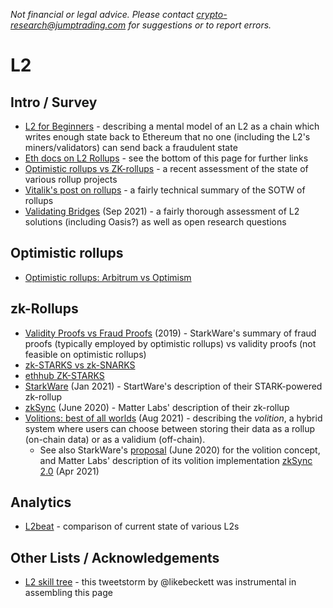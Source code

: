 _Not financial or legal advice.  Please contact [crypto-research@jumptrading.com](crypto-research@jumptrading.com)
for suggestions or to report errors._

L2
====

## Intro / Survey
* [L2 for Beginners](https://gourmetcrypto.substack.com/p/layer-2-for-beginners) -
  describing a mental model of an L2 as a chain which writes enough state back to Ethereum that
  no one (including the L2's miners/validators) can send back a fraudulent state
* [Eth docs on L2 Rollups](https://ethereum.org/en/developers/docs/scaling/layer-2-rollups/) - see the bottom of this page for further links
* [Optimistic rollups vs ZK-rollups](https://limechain.tech/blog/optimistic-rollups-vs-zk-rollups/) -
  a recent assessment of the state of various rollup projects
* [Vitalik's post on rollups](https://vitalik.ca/general/2021/01/05/rollup.html) - a fairly technical summary of the SOTW of rollups
* [Validating Bridges](https://stonecoldpat.github.io/images/validatingbridges.pdf) (Sep 2021) -
  a fairly thorough assessment of L2 solutions (including Oasis?) as well as open research questions

## Optimistic rollups
* [Optimistic rollups: Arbitrum vs Optimism](https://insights.deribit.com/market-research/making-sense-of-rollups-part-2-dispute-resolution-on-arbitrum-and-optimism/)

## zk-Rollups
* [Validity Proofs vs Fraud Proofs](https://medium.com/starkware/validity-proofs-vs-fraud-proofs-4ef8b4d3d87a) (2019) - 
  StarkWare's summary of fraud proofs (typically employed by optimistic rollups) vs validity proofs (not feasible on optimistic rollups)
* [zk-STARKS vs zk-SNARKS](https://consensys.net/blog/blockchain-explained/zero-knowledge-proofs-starks-vs-snarks/)
* [ethhub ZK-STARKS](https://docs.ethhub.io/ethereum-roadmap/layer-2-scaling/zk-starks/)
* [StarkWare](https://medium.com/starkware/on-the-road-to-starknet-a-permissionless-stark-powered-l2-zk-rollup-83be53640880) (Jan 2021) -
  StartWare's description of their STARK-powered zk-rollup
* [zkSync](https://blog.matter-labs.io/zksync-is-live-bringing-trustless-scalable-payments-to-ethereum-9c634b3e6823) (June 2020) -
  Matter Labs' description of their zk-rollup
* [Volitions: best of all worlds](https://polynya.medium.com/volitions-best-of-all-worlds-cfd313aec9a8) (Aug 2021) -
  describing the *volition*, a hybrid system where users can choose between storing their data as a rollup (on-chain 
  data) or as a validium (off-chain).
  * See also StarkWare's [proposal](https://medium.com/starkware/volition-and-the-emerging-data-availability-spectrum-87e8bfa09bb) (June 2020)
    for the volition concept, and Matter Labs' description of its volition implementation [zkSync 2.0](https://blog.matter-labs.io/zkporter-a-breakthrough-in-l2-scaling-ed5e48842fbf) (Apr 2021)

## Analytics
* [L2beat](https://l2beat.com/) - comparison of current state of various L2s

## Other Lists / Acknowledgements
* [L2 skill tree](https://twitter.com/likebeckett/status/1452027362229436416) -
  this tweetstorm by @likebeckett was instrumental in assembling this page
